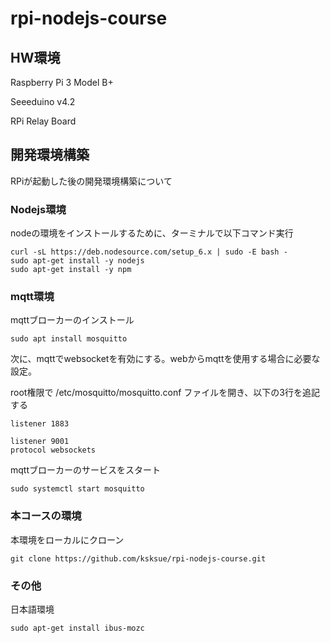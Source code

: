 # rpi-nodejs-course

## HW環境
Raspberry Pi 3 Model B+

Seeeduino v4.2

RPi Relay Board

## 開発環境構築
RPiが起動した後の開発環境構築について

### Nodejs環境
nodeの環境をインストールするために、ターミナルで以下コマンド実行

```
curl -sL https://deb.nodesource.com/setup_6.x | sudo -E bash -
sudo apt-get install -y nodejs
sudo apt-get install -y npm
```

### mqtt環境
mqttブローカーのインストール
```
sudo apt install mosquitto
```

次に、mqttでwebsocketを有効にする。webからmqttを使用する場合に必要な設定。

root権限で /etc/mosquitto/mosquitto.conf ファイルを開き、以下の3行を追記する

```
listener 1883

listener 9001
protocol websockets
```

mqttブローカーのサービスをスタート
```
sudo systemctl start mosquitto
```

### 本コースの環境
本環境をローカルにクローン

```
git clone https://github.com/ksksue/rpi-nodejs-course.git
```

### その他
日本語環境
```
sudo apt-get install ibus-mozc
```
